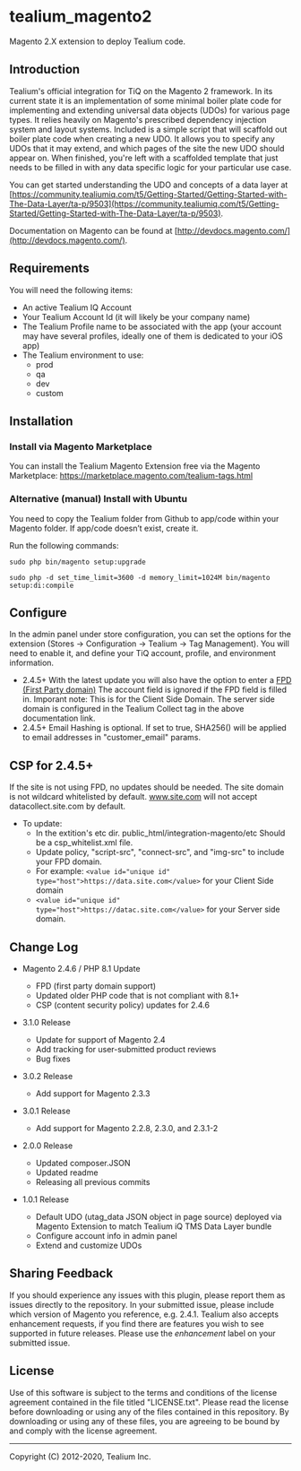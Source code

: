 # tealium_magento2
Magento 2.X extension to deploy Tealium code.

## Introduction
Tealium's official integration for TiQ on the Magento 2 framework. In its current state it is an implementation of some minimal boiler plate code for implementing and extending universal data objects (UDOs) for various page types. It relies heavily on Magento's prescribed dependency injection system and layout systems. Included is a simple script that will scaffold out boiler plate code when creating a new UDO. It allows you to specify any UDOs that it may extend, and which pages of the site the new UDO should appear on. When finished, you're left with a scaffolded template that just needs to be filled in with any data specific logic for your particular use case.

You can get started understanding the UDO and concepts of a data layer at [https://community.tealiumiq.com/t5/Getting-Started/Getting-Started-with-The-Data-Layer/ta-p/9503](https://community.tealiumiq.com/t5/Getting-Started/Getting-Started-with-The-Data-Layer/ta-p/9503).

Documentation on Magento can be found at [http://devdocs.magento.com/](http://devdocs.magento.com/).

## Requirements
You will need the following items:
- An active Tealium IQ Account
- Your Tealium Account Id (it will likely be your company name)
- The Tealium Profile name to be associated with the app (your account may have several profiles, ideally one of them is dedicated to your iOS app)
- The Tealium environment to use:
    - prod
    - qa
    - dev
    - custom

## Installation
### Install via Magento Marketplace
You can install the Tealium Magento Extension free via the Magento Marketplace: https://marketplace.magento.com/tealium-tags.html

### Alternative (manual) Install with Ubuntu
You need to copy the Tealium folder from Github to app/code within your Magento folder.  If app/code doesn’t exist, create it.

Run the following commands:
```
sudo php bin/magento setup:upgrade

sudo php -d set_time_limit=3600 -d memory_limit=1024M bin/magento setup:di:compile
```
## Configure
In the admin panel under store configuration, you can set the  options for the extension (Stores -> Configuration -> Tealium -> Tag Management). You will need to enable it, and define your TiQ account, profile, and environment information.

- 2.4.5+ With the latest update you will also have the option to enter a [FPD (First Party domain)](https://docs.tealium.com/iq-tag-management/administration/first-party-domains/about/) The account field is ignored if the FPD field is filled in. Imporant note: This is for the Client Side Domain. The server side domain is configured in the Tealium Collect tag in the above documentation link. 
- 2.4.5+ Email Hashing is optional. If set to true, SHA256() will be applied to email addresses in "customer_email" params. 

## CSP for 2.4.5+ 
If the site is not using FPD, no updates should be needed. The site domain is not wildcard whitelisted by default. www.site.com will not accept datacollect.site.com by default. 

- To update:
  - In the extition's etc dir. public_html/integration-magento/etc Should be a csp_whitelist.xml file.
  - Update policy, "script-src", "connect-src", and "img-src" to include your FPD domain.
  - For example: ```<value id="unique id" type="host">https://data.site.com</value>``` for your Client Side domain
  - ```<value id="unique id" type="host">https://datac.site.com</value>``` for your Server side domain. 


## Change Log

- Magento 2.4.6 / PHP 8.1 Update
  - FPD (first party domain support)
  - Updated older PHP code that is not compliant with 8.1+
  - CSP (content security policy) updates for 2.4.6

- 3.1.0 Release
    - Update for support of Magento 2.4
    - Add tracking for user-submitted product reviews
    - Bug fixes

- 3.0.2 Release
    - Add support for Magento 2.3.3

- 3.0.1 Release
    - Add support for Magento 2.2.8, 2.3.0, and 2.3.1-2

- 2.0.0 Release
    - Updated composer.JSON
    - Updated readme
    - Releasing all previous commits

- 1.0.1 Release
    - Default UDO (utag_data JSON object in page source) deployed via Magento Extension to match Tealium iQ TMS Data Layer bundle
    - Configure account info in admin panel
    - Extend and customize UDOs

## Sharing Feedback
If you should experience any issues with this plugin, please report them as issues directly to the repository. In your submitted issue, please include which version of Magento you reference, e.g. 2.4.1. Tealium also accepts enhancement requests, if you find there are features you wish to see supported in future releases. Please use the _enhancement_ label on your submitted issue.

## License
Use of this software is subject to the terms and conditions of the license agreement contained in the file titled "LICENSE.txt".  Please read the license before downloading or using any of the files contained in this repository. By downloading or using any of these files, you are agreeing to be bound by and comply with the license agreement.

---
Copyright (C) 2012-2020, Tealium Inc.
